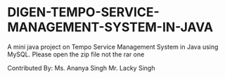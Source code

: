 # DIGEN-TEMPO-SERVICE-MANAGEMENT-SYSTEM-IN-JAVA
A mini java project on Tempo Service Management System in Java using MySQL.
Please open the zip file not the rar one

Contributed By: Ms. Ananya Singh 
                Mr. Lacky Singh
